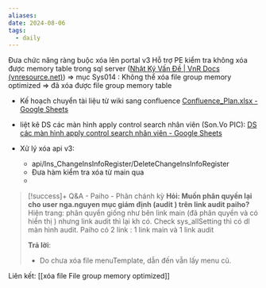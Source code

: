 ```yaml
---
aliases: 
date: 2024-08-06
tags:
  - daily
---
```

 Đưa chức năng ràng buộc xóa lên portal v3
 Hỗ trợ PE kiểm tra không xóa được memory table trong sql server ([Nhật Ký Vấn Đề | VnR Docs (vnresource.net)](https://docs.vnresource.net/vi/general/NhatKyVanDe)) => mục Sys014 : Không thể xóa file group memory optimized
	 => đã xóa được file group memory table 
- Kế hoạch chuyển tài liệu từ wiki sang confluence [Confluence_Plan.xlsx - Google Sheets](https://docs.google.com/spreadsheets/d/1XpzMOkE41SwzubhcXG_VxWbGo1huGYc0/edit?gid=1699652483#gid=1699652483)
- liệt kê DS các màn hình apply control search nhân viên (Son.Vo PIC): [DS các màn hình apply control search nhân viên - Google Sheets](https://docs.google.com/spreadsheets/d/1U-sjFz-VazWQCQy_zI05Gt06VcXoDcLbGz9Ec_dhYPo/edit?gid=0#gid=0)

- Xử lý xóa api v3:
	- api/Ins_ChangeInsInfoRegister/DeleteChangeInsInfoRegister
	- Đưa hàm kiểm tra xóa từ main qua
	- 

>[!success]+ Q&A - Paiho - Phân chánh kỳ
>**Hỏi: Muốn phân quyền lại cho user nga.nguyen mục giám định (audit ) trên link audit paiho?**
>	Hiện trang: phân quyền giống như bên link main (đã phân quyền và có hiển thị ) nhưng link audit thì lại kh có. Check sys_allSetting thì có dl màn hình audit. Paiho có 2 link : 1 link main và 1 link audit
>
>**Trả lời**: 
> - Do chưa xóa file menuTemplate, dẫn đến vẫn lấy menu cũ.



Liên kết:
[[xóa file File group memory optimized]]